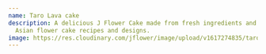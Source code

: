 ```yaml
---
name: Taro Lava cake
description: A delicious J Flower Cake made from fresh ingredients and original
  Asian flower cake recipes and designs.
image: https://res.cloudinary.com/jflower/image/upload/v1617274835/tarolava_w29lvk.jpg
---
```

